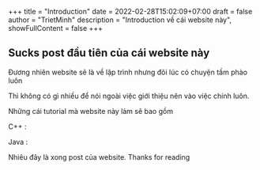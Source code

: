 +++
title = "Introduction"
date = 2022-02-28T15:02:09+07:00
draft = false
author = "TrietMinh"
description = "Introduction về cái website này",
showFullContent = false
+++

## Sucks post đầu tiên của cái website này

Đương nhiên website sẽ là về lập trình nhưng đôi lúc có chuyện tầm phào luôn

Thì không có gì nhiều để nói ngoài việc giới thiệu nên vào việc chính luôn.

Những cái tutorial mà website này làm sẽ bao gồm 

C++ :

Java :

Nhiêu đây là xong post của website. Thanks for reading